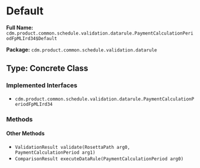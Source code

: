 # Default

**Full Name:** `cdm.product.common.schedule.validation.datarule.PaymentCalculationPeriodFpMLIrd34$Default`

**Package:** `cdm.product.common.schedule.validation.datarule`

## Type: Concrete Class

### Implemented Interfaces

- `cdm.product.common.schedule.validation.datarule.PaymentCalculationPeriodFpMLIrd34`

### Methods

#### Other Methods

- `ValidationResult validate(RosettaPath arg0, PaymentCalculationPeriod arg1)`
- `ComparisonResult executeDataRule(PaymentCalculationPeriod arg0)`

